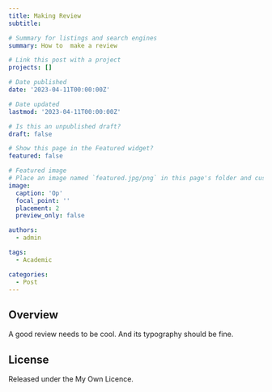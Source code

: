 ```yaml
---
title: Making Review
subtitle: 

# Summary for listings and search engines
summary: How to  make a review

# Link this post with a project
projects: []

# Date published
date: '2023-04-11T00:00:00Z'

# Date updated
lastmod: '2023-04-11T00:00:00Z'

# Is this an unpublished draft?
draft: false

# Show this page in the Featured widget?
featured: false

# Featured image
# Place an image named `featured.jpg/png` in this page's folder and customize its options here.
image:
  caption: 'Op'
  focal_point: ''
  placement: 2
  preview_only: false

authors:
  - admin

tags:
  - Academic

categories:
  - Post
---
```


## Overview

A good review needs to be cool. And its typography should be fine.

## License

Released under the My Own Licence.
